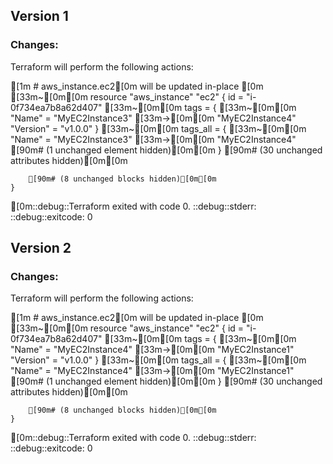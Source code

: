 
## Version 1

### Changes:

Terraform will perform the following actions:

[1m  # aws_instance.ec2[0m will be updated in-place
[0m  [33m~[0m[0m resource "aws_instance" "ec2" {
        id                                   = "i-0f734ea7b8a62d407"
      [33m~[0m[0m tags                                 = {
          [33m~[0m[0m "Name"    = "MyEC2Instance3" [33m->[0m[0m "MyEC2Instance4"
            "Version" = "v1.0.0"
        }
      [33m~[0m[0m tags_all                             = {
          [33m~[0m[0m "Name"    = "MyEC2Instance3" [33m->[0m[0m "MyEC2Instance4"
            [90m# (1 unchanged element hidden)[0m[0m
        }
        [90m# (30 unchanged attributes hidden)[0m[0m

        [90m# (8 unchanged blocks hidden)[0m[0m
    }

[0m::debug::Terraform exited with code 0.
::debug::stderr: 
::debug::exitcode: 0

## Version 2

### Changes:

Terraform will perform the following actions:

[1m  # aws_instance.ec2[0m will be updated in-place
[0m  [33m~[0m[0m resource "aws_instance" "ec2" {
        id                                   = "i-0f734ea7b8a62d407"
      [33m~[0m[0m tags                                 = {
          [33m~[0m[0m "Name"    = "MyEC2Instance4" [33m->[0m[0m "MyEC2Instance1"
            "Version" = "v1.0.0"
        }
      [33m~[0m[0m tags_all                             = {
          [33m~[0m[0m "Name"    = "MyEC2Instance4" [33m->[0m[0m "MyEC2Instance1"
            [90m# (1 unchanged element hidden)[0m[0m
        }
        [90m# (30 unchanged attributes hidden)[0m[0m

        [90m# (8 unchanged blocks hidden)[0m[0m
    }

[0m::debug::Terraform exited with code 0.
::debug::stderr: 
::debug::exitcode: 0

